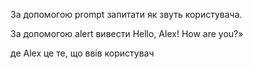 За допомогою prompt запитати як звуть користувача.

За допомогою alert вивести Hello, Alex! How are you?»

де Alex це те, що ввів користувач